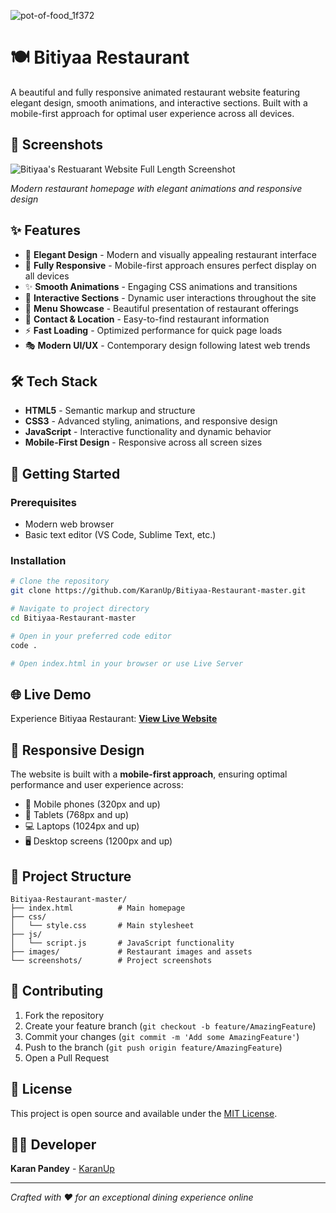 ![pot-of-food_1f372](https://user-images.githubusercontent.com/121372216/236697769-77c15282-2b3b-4d9f-a6de-d3a9c124b7a0.png)
# 🍽️ Bitiyaa Restaurant

A beautiful and fully responsive animated restaurant website featuring elegant design, smooth animations, and interactive sections. Built with a mobile-first approach for optimal user experience across all devices.

## 📸 Screenshots

![Bitiyaa's Restuarant Website Full Length Screenshot](https://user-images.githubusercontent.com/121372216/236697705-1243b0df-8208-4614-988b-b662c0b891fd.png)

*Modern restaurant homepage with elegant animations and responsive design*

## ✨ Features

- 🎨 **Elegant Design** - Modern and visually appealing restaurant interface
- 📱 **Fully Responsive** - Mobile-first approach ensures perfect display on all devices
- ✨ **Smooth Animations** - Engaging CSS animations and transitions
- 🎯 **Interactive Sections** - Dynamic user interactions throughout the site
- 🍴 **Menu Showcase** - Beautiful presentation of restaurant offerings
- 📍 **Contact & Location** - Easy-to-find restaurant information
- ⚡ **Fast Loading** - Optimized performance for quick page loads
- 🎭 **Modern UI/UX** - Contemporary design following latest web trends

## 🛠️ Tech Stack

- **HTML5** - Semantic markup and structure
- **CSS3** - Advanced styling, animations, and responsive design
- **JavaScript** - Interactive functionality and dynamic behavior
- **Mobile-First Design** - Responsive across all screen sizes

## 🚀 Getting Started

### Prerequisites
- Modern web browser
- Basic text editor (VS Code, Sublime Text, etc.)

### Installation

```bash
# Clone the repository
git clone https://github.com/KaranUp/Bitiyaa-Restaurant-master.git

# Navigate to project directory
cd Bitiyaa-Restaurant-master

# Open in your preferred code editor
code .

# Open index.html in your browser or use Live Server
```

## 🌐 Live Demo

Experience Bitiyaa Restaurant: [**View Live Website**](https://karanup.github.io/Bitiyaa-Restaurant-master/)

## 📱 Responsive Design

The website is built with a **mobile-first approach**, ensuring optimal performance and user experience across:

- 📱 Mobile phones (320px and up)
- 📱 Tablets (768px and up)  
- 💻 Laptops (1024px and up)
- 🖥️ Desktop screens (1200px and up)

## 🎯 Project Structure

```
Bitiyaa-Restaurant-master/
├── index.html          # Main homepage
├── css/
│   └── style.css       # Main stylesheet
├── js/
│   └── script.js       # JavaScript functionality
├── images/             # Restaurant images and assets
└── screenshots/        # Project screenshots
```

## 🤝 Contributing

1. Fork the repository
2. Create your feature branch (`git checkout -b feature/AmazingFeature`)
3. Commit your changes (`git commit -m 'Add some AmazingFeature'`)
4. Push to the branch (`git push origin feature/AmazingFeature`)
5. Open a Pull Request

## 📝 License

This project is open source and available under the [MIT License](LICENSE).

## 👨‍💻 Developer

**Karan Pandey** - [KaranUp](https://github.com/KaranUp)

---

*Crafted with ❤️ for an exceptional dining experience online*
